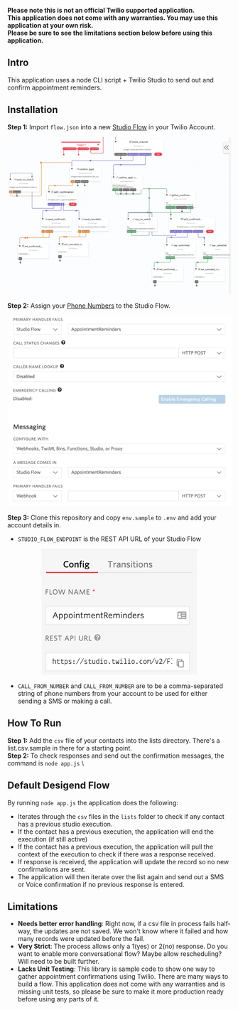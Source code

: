 **Please note this is not an official Twilio supported application.**\
**This application does not come with any warranties. You may use this application at your own risk.** \
**Please be sure to see the limitations section below before using this application.**

## Intro
This application uses a node CLI script + Twilio Studio to send out and confirm appointment reminders.

## Installation
**Step 1:** Import `flow.json` into a new [Studio Flow](https://www.twilio.com/console/studio/flows) in your Twilio Account.
<p align="center"><img src="./screenshots/flow.png?raw=true" width="650px" /></p>

**Step 2:** Assign your [Phone Numbers](https://www.twilio.com/console/phone-numbers/incoming) to the Studio Flow.
<p align="center"><img src="./screenshots/numbers.png?raw=true" width="550px" /></p>

**Step 3:** Clone this repository and copy `env.sample` to `.env` and add your account details in.
- `STUDIO_FLOW_ENDPOINT` is the REST API URL of your Studio Flow
<p align="center"><img src="./screenshots/endpoint.png?raw=true" width="350px" /></p>

- `CALL_FROM_NUMBER` and `CALL_FROM_NUMBER` are to be a comma-separated string of phone numbers from your account to be used for either sending a SMS or making a call.

## How To Run
**Step 1:** Add the `csv` file of your contacts into the lists directory. There's a list.csv.sample in there for a starting point. \
**Step 2:** To check responses and send out the confirmation messages, the command is `node app.js` \

## Default Desigend Flow
By running `node app.js` the application does the following:
- Iterates through the `csv` files in the `lists` folder to check if any contact has a previous studio execution.
- If the contact has a previous execution, the application will end the execution (if still active)
- If the contact has a previous execution, the application will pull the context of the execution to check if there was a response received.
- If response is received, the application will update the record so no new confirmations are sent.
- The application will then iterate over the list again and send out a SMS or Voice confirmation if no previous response is entered.

## Limitations
- **Needs better error handling**: Right now, if a csv file in process fails half-way, the updates are not saved. We won't know where it failed and how many records were updated before the fail.
- **Very Strict**: The process allows only a 1(yes) or 2(no) response. Do you want to enable more conversational flow? Maybe allow rescheduling? Will need to be built further.
- **Lacks Unit Testing**: This library is sample code to show one way to gather appointment confirmations using Twilio. There are many ways to build a flow. This application does not come with any warranties and is missing unit tests, so please be sure to make it more production ready before using any parts of it.

